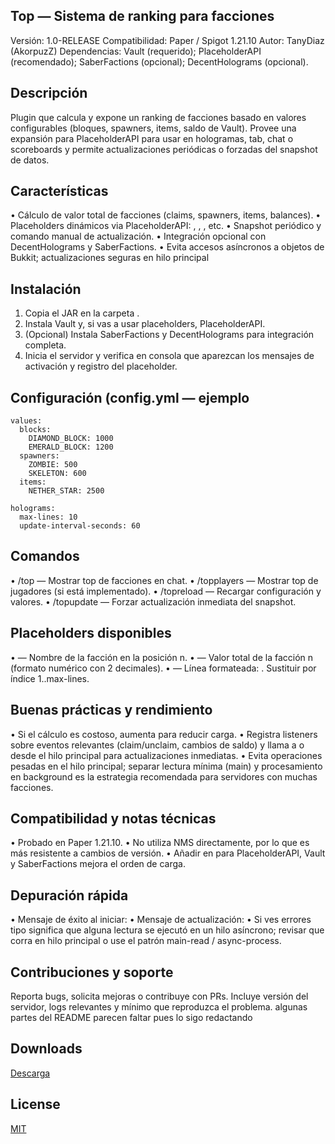 ## Top — Sistema de ranking para facciones
Versión: 1.0-RELEASE
Compatibilidad: Paper / Spigot 1.21.10
Autor: TanyDiaz (AkorpuzZ)
Dependencias: Vault (requerido); PlaceholderAPI (recomendado); SaberFactions (opcional); DecentHolograms (opcional).
## Descripción
Plugin que calcula y expone un ranking de facciones basado en valores configurables (bloques, spawners, items, saldo de Vault). Provee una expansión para PlaceholderAPI para usar en hologramas, tab, chat o scoreboards y permite actualizaciones periódicas o forzadas del snapshot de datos.
## Características
• 	Cálculo de valor total de facciones (claims, spawners, items, balances).
• 	Placeholders dinámicos via PlaceholderAPI: , , , etc.
• 	Snapshot periódico y comando manual de actualización.
• 	Integración opcional con DecentHolograms y SaberFactions.
• 	Evita accesos asíncronos a objetos de Bukkit; actualizaciones seguras en hilo principal
## Instalación
1. 	Copia el JAR en la carpeta .
2. 	Instala Vault y, si vas a usar placeholders, PlaceholderAPI.
3. 	(Opcional) Instala SaberFactions y DecentHolograms para integración completa.
4. 	Inicia el servidor y verifica en consola que aparezcan los mensajes de activación y registro del placeholder.
## Configuración (config.yml — ejemplo
```
values:
  blocks:
    DIAMOND_BLOCK: 1000
    EMERALD_BLOCK: 1200
  spawners:
    ZOMBIE: 500
    SKELETON: 600
  items:
    NETHER_STAR: 2500

holograms:
  max-lines: 10
  update-interval-seconds: 60
```
## Comandos
• 	/top — Mostrar top de facciones en chat.
• 	/topplayers — Mostrar top de jugadores (si está implementado).
• 	/topreload — Recargar configuración y valores.
• 	/topupdate — Forzar actualización inmediata del snapshot.
## Placeholders disponibles
• 	 — Nombre de la facción en la posición n.
• 	 — Valor total de la facción n (formato numérico con 2 decimales).
• 	 — Línea formateada: .
Sustituir  por índice 1..max-lines.
## Buenas prácticas y rendimiento
• 	Si el cálculo es costoso, aumenta  para reducir carga.
• 	Registra listeners sobre eventos relevantes (claim/unclaim, cambios de saldo) y llama a  o  desde el hilo principal para actualizaciones inmediatas.
• 	Evita operaciones pesadas en el hilo principal; separar lectura mínima (main) y procesamiento en background es la estrategia recomendada para servidores con muchas facciones.
## Compatibilidad y notas técnicas
• 	Probado en Paper 1.21.10.
• 	No utiliza NMS directamente, por lo que es más resistente a cambios de versión.
• 	Añadir  en  para PlaceholderAPI, Vault y SaberFactions mejora el orden de carga.
## Depuración rápida
• 	Mensaje de éxito al iniciar: 
• 	Mensaje de actualización: 
• 	Si ves errores tipo  significa que alguna lectura se ejecutó en un hilo asíncrono; revisar que  corra en hilo principal o use el patrón main-read / async-process.
## Contribuciones y soporte
Reporta bugs, solicita mejoras o contribuye con PRs. Incluye versión del servidor, logs relevantes y  mínimo que reproduzca el problema.
algunas partes del README parecen faltar pues lo sigo redactando
  
## Downloads
[Descarga](https://github.com/Tany04Diaz/Top/releases)
## License

[MIT](https://choosealicense.com/licenses/mit/)
